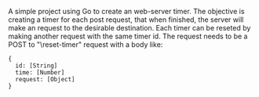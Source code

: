 A simple project using Go to create an web-server timer. The objective is creating a timer for each post request, that when finished, the server will make an request to the desirable destination.
Each timer can be reseted by making another request with the same timer id.
The request needs to be a POST to "\reset-timer" request with a body like:
```
{
  id: [String]
  time: [Number]
  request: [Object]
}

```
